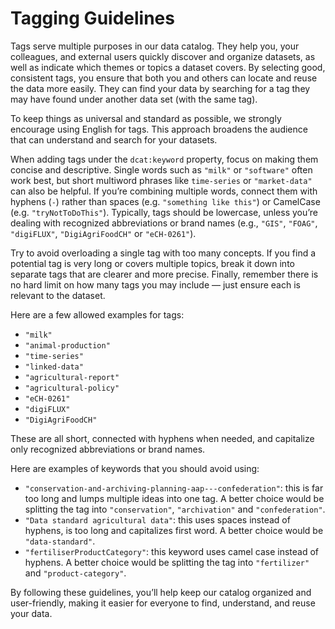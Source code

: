 # Tagging Guidelines

Tags serve multiple purposes in our data catalog.
They help you, your colleagues, and external users quickly discover and organize datasets, as well as indicate which themes or topics a dataset covers.
By selecting good, consistent tags, you ensure that both you and others can locate and reuse the data more easily.
They can find your data by searching for a tag they may have found under another data set (with the same tag).

To keep things as universal and standard as possible, we strongly encourage using English for tags.
This approach broadens the audience that can understand and search for your datasets.

When adding tags under the `dcat:keyword` property, focus on making them concise and descriptive.
Single words such as `"milk"` or `"software"` often work best, but short multiword phrases like `time-series` or `"market-data"` can also be helpful.
If you’re combining multiple words, connect them with hyphens (`-`) rather than spaces (e.g. `"something like this"`) or CamelCase (e.g. `"tryNotToDoThis"`).
Typically, tags should be lowercase, unless you’re dealing with recognized abbreviations or brand names (e.g., `"GIS"`, `"FOAG"`, `"digiFLUX"`, `"DigiAgriFoodCH"` or `"eCH-0261"`).

Try to avoid overloading a single tag with too many concepts.
If you find a potential tag is very long or covers multiple topics, break it down into separate tags that are clearer and more precise.
Finally, remember there is no hard limit on how many tags you may include — just ensure each is relevant to the dataset.

Here are a few allowed examples for tags:

- `"milk"`
- `"animal-production"`
- `"time-series"`
- `"linked-data"`
- `"agricultural-report"`
- `"agricultural-policy"`
- `"eCH-0261"`
- `"digiFLUX"`
- `"DigiAgriFoodCH"`

These are all short, connected with hyphens when needed, and capitalize only recognized abbreviations or brand names.

Here are examples of keywords that you should avoid using:

- `"conservation-and-archiving-planning-aap---confederation"`: this is far too long and lumps multiple ideas into one tag. A better choice would be splitting the tag into `"conservation"`, `"archivation"` and `"confederation"`.
- `"Data standard agricultural data"`: this uses spaces instead of hyphens, is too long and capitalizes first word. A better choice would be `"data-standard"`.
- `"fertiliserProductCategory"`: this keyword uses camel case instead of hyphens. A better choice would be splitting the tag into `"fertilizer"` and `"product-category"`.

By following these guidelines, you’ll help keep our catalog organized and user-friendly, making it easier for everyone to find, understand, and reuse your data.
